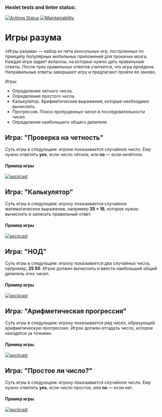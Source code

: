 ### Hexlet tests and linter status:
[![Actions Status](https://github.com/DNL-MSSRGN/java-project-61/actions/workflows/hexlet-check.yml/badge.svg)](https://github.com/DNL-MSSRGN/java-project-61/actions)
[![Maintainability](https://api.codeclimate.com/v1/badges/3376676a29b1af0c4ea0/maintainability)](https://codeclimate.com/github/DNL-MSSRGN/java-project-61/maintainability)


# Игры разума

«Игры разума» — набор из пяти консольных игр, построенных по принципу популярных мобильных приложений для прокачки мозга. Каждая игра задает вопросы, на которые нужно дать правильные ответы. После трех правильных ответов считается, что игра пройдена. Неправильные ответы завершают игру и предлагают пройти ее заново. 

Игры:
- Определение четного числа.
- Определение простого числа.
- Калькулятор. Арифметические выражения, которые необходимо вычислить.
- Прогрессия. Поиск пропущенных чисел в последовательности чисел.
- Определение наибольшего общего делителя.


## Игра: "Проверка на четность"

Суть игры в следующем: игрокe показывается случайное число. Ему нужно ответить **yes**, если число чётное, или **no** — если нечётное.


#### Пример игры

[![asciicast](https://asciinema.org/a/Cf71mV89uSvkwPPtzVwQwEJok.svg)](https://asciinema.org/a/Cf71mV89uSvkwPPtzVwQwEJok)


## Игра: "Калькулятор"

Суть игры в следующем: игроку показывается случайное математическое выражение, например **35 + 16**, которое нужно вычислить и записать правильный ответ.


#### Пример игры

[![asciicast](https://asciinema.org/a/SxZsz823amTKMql4JnJDFRFQD.svg)](https://asciinema.org/a/SxZsz823amTKMql4JnJDFRFQD)


## Игра: "НОД"

Суть игры в следующем: игроку показывается два случайных числа, например, **25 50**. Игрок должен вычислить и ввести наибольший общий делитель этих чисел.


#### Пример игры

[![asciicast](https://asciinema.org/a/gdy7a9Qju4wmubYnXhRznWUgp.svg)](https://asciinema.org/a/gdy7a9Qju4wmubYnXhRznWUgp)


## Игра: "Арифметическая прогрессия"

Суть игры в следующем: игроку показывается ряд чисел, образующий арифметическую прогрессию. Игрок должен отгадать число, которое находится за точками.


#### Пример игры

[![asciicast](https://asciinema.org/a/SasvRrY3o3tVWebVXCA7k2drF.svg)](https://asciinema.org/a/SasvRrY3o3tVWebVXCA7k2drF)


## Игра: "Простое ли число?"

Суть игры в следующем: игроку показывается случайное число. Ему нужно ответить **yes**, если число простое, или **no** — если нет.


#### Пример игры

[![asciicast](https://asciinema.org/a/zQdoKEcYJWWP5Fg3uQDnR8Vpg.svg)](https://asciinema.org/a/zQdoKEcYJWWP5Fg3uQDnR8Vpg)
